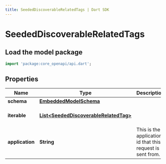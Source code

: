 ```yaml
---
title: SeededDiscoverableRelatedTags | Dart SDK
---
```


# SeededDiscoverableRelatedTags

## Load the model package
```dart
import 'package:core_openapi/api.dart';
```

## Properties
Name | Type | Description | Notes
------------ | ------------- | ------------- | -------------
**schema** | [**EmbeddedModelSchema**](EmbeddedModelSchema) |  | [optional] 
**iterable** | [**List\<SeededDiscoverableRelatedTag\>**](SeededDiscoverableRelatedTag) |  | [default to const []]
**application** | **String** | This is the application id that this request is sent from. | 




